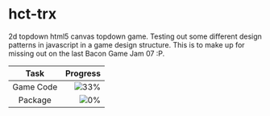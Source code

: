 hct-trx
=======

2d topdown html5 canvas topdown game. Testing out some different design patterns in javascript in a game design structure. This is to make up for missing out on the last Bacon Game Jam 07 :P.



| Task | Progress |
|:-------------:| -----:|
| Game Code | ![33&#37;](http://upload.wikimedia.org/wikipedia/commons/7/7e/Icon_33_percent.png "33&#37;") |
| Package | ![0&#37;](http://upload.wikimedia.org/wikipedia/commons/4/43/Icon_00_percent.png "0&#37;") |
